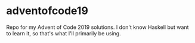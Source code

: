 # adventofcode19
Repo for my Advent of Code 2019 solutions. I don't know Haskell but want to learn it, so that's what I'll primarily be using.
